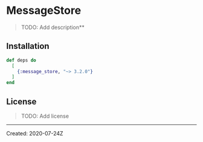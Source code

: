 # MessageStore

> TODO: Add description**


## Installation

```elixir
def deps do
  [
    {:message_store, "~> 3.2.0"}
  ]
end
```

## License

> TODO: Add license

----
Created:  2020-07-24Z
